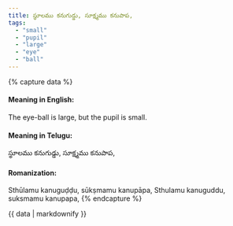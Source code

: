 ```yaml
---
title: స్థూలము కనుగుడ్డు, సూక్ష్మము కనుపాప,
tags:
  - "small"
  - "pupil"
  - "large"
  - "eye"
  - "ball"
---
```


{% capture data %}
#### Meaning in English:
The eye-ball is large, but the pupil is small.

#### Meaning in Telugu:
స్థూలము కనుగుడ్డు, సూక్ష్మము కనుపాప,

#### Romanization:
Sthūlamu kanuguḍḍu, sūkṣmamu kanupāpa,
Sthulamu kanuguddu, suksmamu kanupapa,
{% endcapture %}

{{ data | markdownify }}

